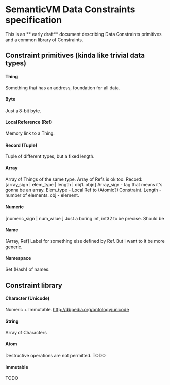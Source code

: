 # SemanticVM Data Constraints specification

This is an ** early draft** document describing Data Constraints primitives and a common library of Constraints.

## Constraint primitives (kinda like trivial data types)

#### Thing
Something that has an address, foundation for all data.

#### Byte
Just a 8-bit byte.

#### Local Reference (Ref)
Memory link to a Thing.

#### Record (Tuple)
Tuple of different types, but a fixed length.

#### Array
Array of Things of the same type. Array of Refs is ok too.
Record: [array_sign | elem_type | length | obj1..objn]
Array_sign - tag that means it's gonna be an array.
Elem_type - Local Ref to (Atomic?) Constraint.
Length - number of elements.
obj - element.

#### Numeric
[numeric_sign | num_value ]
Just a boring int, int32 to be precise. Should be

#### Name
[Array, Ref]
Label for something else defined by Ref. But I want to it be more generic.

#### Namespace
Set (Hash) of names.

## Constraint library

#### Character (Unicode)
Numeric + Immutable.
http://dbpedia.org/ontology/unicode

#### String
Array of Characters

#### Atom
Destructive operations are not permitted. 
TODO

#### Immutable
TODO

